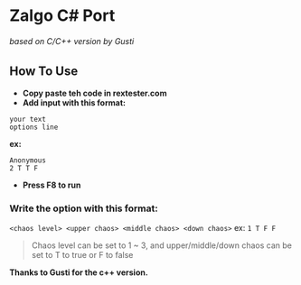 ﻿# Zalgo C# Port
###### based on C/C++ version by Gusti

## How To Use
- **Copy paste teh code in rextester.com**
- **Add input with this format:**
```
your text
options line
```
**ex:**
```
Anonymous
2 T T F
```
- **Press F8 to run**

### Write the option with this format:
`<chaos level> <upper chaos> <middle chaos> <down chaos>`
ex: `1 T F F`
> Chaos level can be set to 1 ~ 3, and upper/middle/down chaos can be set to T to true or F to false

**Thanks to Gusti for the c++ version.**

